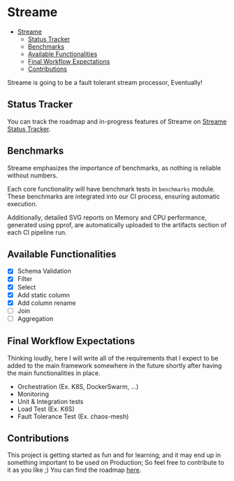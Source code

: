 # Streame

- [Streame](#streame)
  - [Status Tracker](#status-tracker)
  - [Benchmarks](#benchmarks)
  - [Available Functionalities](#available-functionalities)
  - [Final Workflow Expectations](#final-workflow-expectations)
  - [Contributions](#contributions)

Streame is going to be a fault tolerant stream processor, Eventually!

## Status Tracker
You can track the roadmap and in-progress features of Streame
on [Streame Status Tracker](https://github.com/users/farbodahm/projects/1).

## Benchmarks
Streame emphasizes the importance of benchmarks, as nothing is reliable
without numbers.

Each core functionality will have benchmark tests in `benchmarks` module.
These benchmarks are integrated into our CI process, ensuring automatic
execution.

Additionally, detailed SVG reports on Memory and CPU performance,
generated using pprof, are automatically uploaded to the artifacts
section of each CI pipeline run.

## Available Functionalities

- [x] Schema Validation
- [x] Filter
- [x] Select
- [x] Add static column
- [x] Add column rename
- [ ] Join
- [ ] Aggregation

## Final Workflow Expectations

Thinking loudly, here I will write all of the requirements that I
expect to be added to the main framework somewhere in the future
shortly after having the main functionalities in place.

- Orchestration (Ex. K8S, DockerSwarm, …)
- Monitoring
- Unit & Integration tests
- Load Test (Ex. K6S)
- Fault Tolerance Test (Ex. chaos-mesh)

## Contributions

This project is getting started as fun and for learning; and it may
end up in something important to be used on Production; So feel free
to contribute to it as you like ;)
You can find the roadmap [here](https://github.com/users/farbodahm/projects/1).